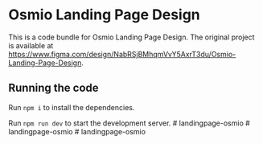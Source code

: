 
  # Osmio Landing Page Design

  This is a code bundle for Osmio Landing Page Design. The original project is available at https://www.figma.com/design/NabRSjBMhqmVvY5AxrT3du/Osmio-Landing-Page-Design.

  ## Running the code

  Run `npm i` to install the dependencies.

  Run `npm run dev` to start the development server.
  #   l a n d i n g p a g e - o s m i o  
 #   l a n d i n g p a g e - o s m i o  
 #   l a n d i n g p a g e - o s m i o  
 